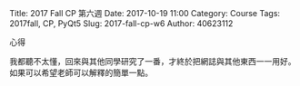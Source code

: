 Title: 2017 Fall CP 第六週
Date: 2017-10-19 11:00
Category: Course
Tags: 2017fall, CP, PyQt5
Slug: 2017-fall-cp-w6
Author: 40623112

心得

<!-- PELICAN_END_SUMMARY -->

我都聽不太懂，回來與其他同學研究了一番，才終於把網誌與其他東西一一用好。
如果可以希望老師可以解釋的簡單一點。